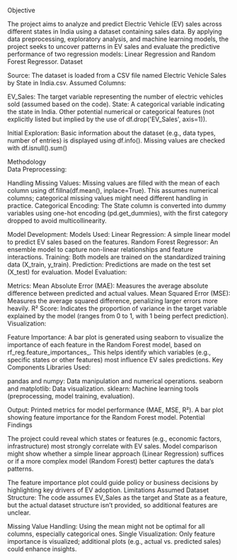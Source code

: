 Objective

The project aims to analyze and predict Electric Vehicle (EV) sales across different states in India using a dataset containing sales data. By applying data preprocessing, exploratory analysis, and machine learning models, the project seeks to uncover patterns in EV sales and evaluate the predictive performance of two regression models: Linear Regression and Random Forest Regressor.
Dataset

Source: The dataset is loaded from a CSV file named Electric Vehicle Sales by State in India.csv. 
Assumed Columns:

EV_Sales: The target variable representing the number of electric vehicles sold (assumed based on the code). 
State: A categorical variable indicating the state in India.
Other potential numerical or categorical features (not explicitly listed but implied by the use of df.drop('EV_Sales', axis=1)).

Initial Exploration: 
Basic information about the dataset (e.g., data types, number of entries) is displayed using df.info().
Missing values are checked with df.isnull().sum()

Methodology  
Data Preprocessing:

Handling Missing Values: Missing values are filled with the mean of each column using df.fillna(df.mean(), inplace=True). This assumes numerical columns; categorical missing values might need different handling in practice.
Categorical Encoding: The State column is converted into dummy variables using one-hot encoding (pd.get_dummies), with the first category dropped to avoid multicollinearity.

Model Development:
Models Used:
Linear Regression: A simple linear model to predict EV sales based on the features.
Random Forest Regressor: An ensemble model to capture non-linear relationships and feature interactions.
Training: Both models are trained on the standardized training data (X_train, y_train).
Prediction: Predictions are made on the test set (X_test) for evaluation.
Model Evaluation:

Metrics:
Mean Absolute Error (MAE): Measures the average absolute difference between predicted and actual values.
Mean Squared Error (MSE): Measures the average squared difference, penalizing larger errors more heavily.
R² Score: Indicates the proportion of variance in the target variable explained by the model (ranges from 0 to 1, with 1 being perfect prediction).
Visualization:

Feature Importance: A bar plot is generated using seaborn to visualize the importance of each feature in the Random Forest model, based on rf_reg.feature_importances_. This helps identify which variables (e.g., specific states or other features) most influence EV sales predictions.
Key Components
Libraries Used:

pandas and numpy: Data manipulation and numerical operations.
seaborn and matplotlib: Data visualization.
sklearn: Machine learning tools (preprocessing, model training, evaluation).

Output:
Printed metrics for model performance (MAE, MSE, R²).
A bar plot showing feature importance for the Random Forest model.
Potential Findings

The project could reveal which states or features (e.g., economic factors, infrastructure) most strongly correlate with EV sales.
Model comparison might show whether a simple linear approach (Linear Regression) suffices or if a more complex model (Random Forest) better captures the data’s patterns.

The feature importance plot could guide policy or business decisions by highlighting key drivers of EV adoption.
Limitations
Assumed Dataset Structure: The code assumes EV_Sales as the target and State as a feature, but the actual dataset structure isn’t provided, so additional features are unclear.

Missing Value Handling: Using the mean might not be optimal for all columns, especially categorical ones.
Single Visualization: Only feature importance is visualized; additional plots (e.g., actual vs. predicted sales) could enhance insights.
